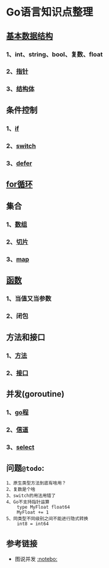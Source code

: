 # Go语言知识点整理

## [基本数据结构](basics)

### 1、int、string、bool、复数、float 

### 2、[指针](basics/moretypes/pointer)

### 3、[结构体](basics/moretypes/struct)

## 条件控制

### 1、[if](basics/flowcontrol/if)
### 2、[switch](basics/flowcontrol/switch)
### 3、[defer](basics/flowcontrol/defer)

## [for循环](basics/flowcontrol/for)

## 集合
### 1、[数组](basics/moretypes/array)
### 2、[切片](basics/moretypes/slice)
### 3、[map](basics/moretypes/map)

## [函数](basics/moretypes/function)
### 1、当值又当参数
### 2、闭包

## 方法和接口
### 1、[方法](methods/method)
### 2、[接口](methods/interface)

## 并发(goroutine)
### 1、[go程](concurrency/goroutine)
### 2、[信道](concurrency/channel)
### 3、[select](concurrency/select)

## 问题`@todo`:
```text
1、原生类型方法到底有啥用？
2、复数是个啥
3、switch的用法用错了
4、Go不支持指针运算
    type MyFloat float64
    MyFloat += 1
5、同类型不同级别之间不能进行隐式转换
    int8 = int64
```

## 参考链接
* 图说并发 [:notebo:](https://medium.com/@trevor4e/learning-gos-concurrency-through-illustrations-8c4aff603b3)
